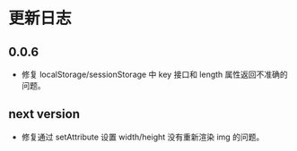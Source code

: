 # 更新日志

## 0.0.6

* 修复 localStorage/sessionStorage 中 key 接口和 length 属性返回不准确的问题。

## next version

* 修复通过 setAttribute 设置 width/height 没有重新渲染 img 的问题。